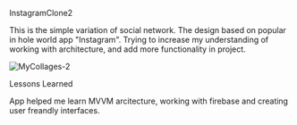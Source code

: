 InstagramClone2

This is the simple variation of social network. The design based on popular in hole world app "Instagram". Trying to increase my understanding of working with architecture, and add more functionality in project.

![MyCollages-2](https://user-images.githubusercontent.com/94923243/172430909-2cc7ac25-7b20-466c-a44a-6229a108c042.jpg)

Lessons Learned

App helped me learn MVVM arcitecture, working with firebase and creating user freandly interfaces.
